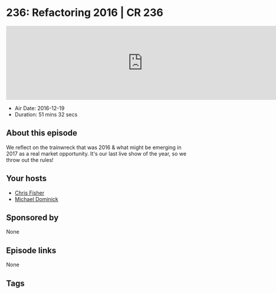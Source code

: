 # 236: Refactoring 2016 | CR 236

<iframe src="https://player.fireside.fm/v2/MLf2ZzhC+lTj9aOLP?theme=dark" width="740" height="200" frameborder="0" scrolling="no"></iframe>

* Air Date: 2016-12-19
* Duration: 51 mins 32 secs

## About this episode

We reflect on the trainwreck that was 2016 & what might be emerging in 2017 as a real market opportunity. It's our last live show of the year, so we throw out the rules!

## Your hosts
* [Chris Fisher](https://coder.show/hosts/chrislas)
* [Michael Dominick](https://coder.show/hosts/michael)

## Sponsored by

None



## Episode links

None



## Tags

